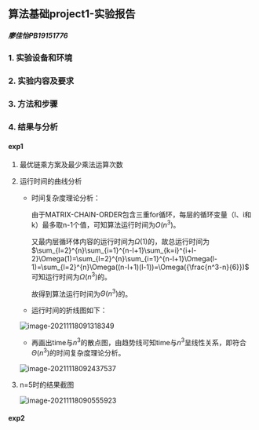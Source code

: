 ## 算法基础project1-实验报告

##### 廖佳怡PB19151776

### 1. 实验设备和环境



### 2. 实验内容及要求



### 3. 方法和步骤



### 4. 结果与分析

#### exp1

1. 最优链乘方案及最少乘法运算次数

2. 运行时间的曲线分析

   * 时间复杂度理论分析：

     由于MATRIX-CHAIN-ORDER包含三重for循环，每层的循环变量（l、i和k）最多取n-1个值，可知算法运行时间为$O(n^3)$。

     又最内层循环体内容的运行时间为$\Omega(1)$​​​​​的，故总运行时间为$\sum_{l=2}^{n}\sum_{i=1}^{n-l+1}\sum_{k=i}^{i+l-2}\Omega(1)=\sum_{l=2}^{n}\sum_{i=1}^{n-l+1}\Omega(l-1)=\sum_{l=2}^{n}\Omega((n-l+1)(l-1))=\Omega({\frac{n^3-n}{6}})$​​​可知运行时间为$\Omega(n^3)$​​​​​的。

     故得到算法运行时间为$\Theta(n^3)$的。

   * 运行时间的折线图如下：

   ![image-20211118091318349](C:\Users\广羽川人\AppData\Roaming\Typora\typora-user-images\image-20211118091318349.png)

   * 再画出time与$n^3$的散点图，由趋势线可知time与$n^3$呈线性关系，即符合$\Theta (n^3)$的时间复杂度理论分析。

   ![image-20211118092437537](C:\Users\广羽川人\AppData\Roaming\Typora\typora-user-images\image-20211118092437537.png)

3. n=5时的结果截图

   ![image-20211118090555923](C:\Users\广羽川人\AppData\Roaming\Typora\typora-user-images\image-20211118090555923.png)

#### exp2

